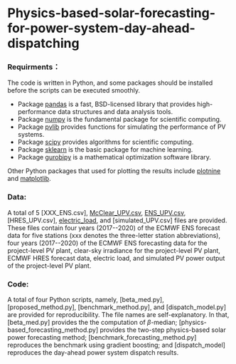 # Physics-based-solar-forecasting-for-power-system-day-ahead-dispatching


### Requirments：
The code is written in Python, and some packages should be installed before the scripts can be executed smoothly.  
  * Package [pandas](https://pandas.pydata.org/pandas-docs/stable/index.html) is a fast, BSD-licensed library that provides high-performance data structures and data analysis tools.
  * Package [numpy](https://numpy.org/doc/stable/) is the fundamental package for scientific computing.
  * Package [pvlib](https://pvlib-python.readthedocs.io/en/stable/) provides functions for simulating the performance of PV systems.
  * Package [scipy](https://scipy.org/) provides algorithms for scientific computing.
  * Package [sklearn](https://scikit-learn.org/stable/) is the basic package for machine learning.
  * Package [gurobipy](https://pypi.org/project/gurobipy/) is a mathematical optimization software library.

Other Python packages that used for plotting the results include [plotnine](https://plotnine.readthedocs.io/en/stable/) and [matplotlib](https://matplotlib.org/). 

### Data: 
A total of 5 [XXX_ENS.csv], [McClear_UPV.csv](), [ENS_UPV.csv](https://github.com/wentingwang94/Physics-based-solar-forecasting-for-power-system-day-ahead-dispatching/blob/main/data/ENS_UPV.csv), [HRES_UPV.csv], [electric_load](https://github.com/wentingwang94/Physics-based-solar-forecasting-for-power-system-day-ahead-dispatching/blob/main/data/electric_load.csv), and [simulated_UPV.csv] files are provided. These files contain four years (2017--2020) of the ECMWF ENS forecast data for five stations (xxx denotes the three-letter station abbreviations), four years (2017--2020) of the ECMWF ENS forecasting data for the project-level PV plant, clear-sky irradiance for the project-level PV plant, ECMWF HRES forecast data, electric load, and simulated PV power output of the project-level PV plant.

### Code: 
A total of four Python scripts, namely, [beta_med.py], [proposed_method.py], [benchmark_method.py], and [dispatch_model.py] are provided for reproducibility. The file names are self-explanatory. In that, [beta_med.py] provides the the computation of $\beta$-median; [physics-based_forecasting_method.py] provides the two-step physics-based solar power forecasting method; [benchmark_forecasting_method.py] reproduces the benchmark using gradient boosting; and [dispatch_model] reproduces the day-ahead power system dispatch results. 
